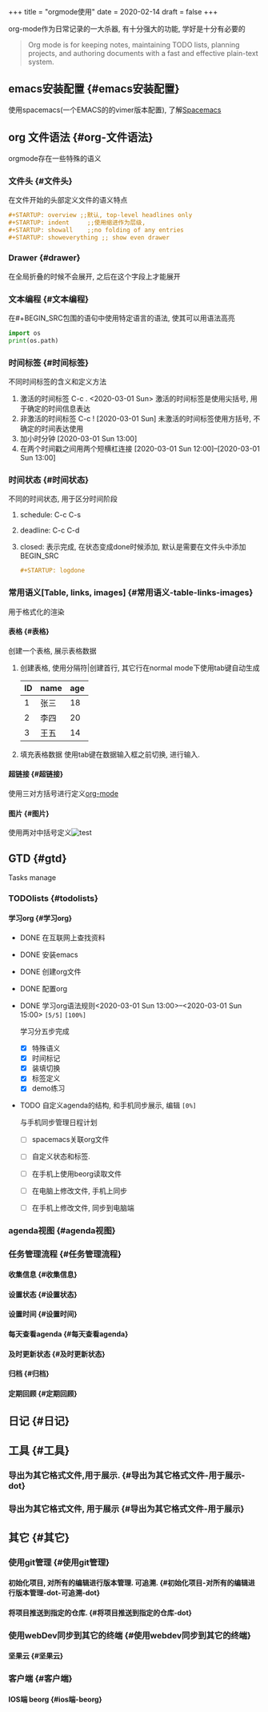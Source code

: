 +++
title = "orgmode使用"
date = 2020-02-14
draft = false
+++

org-mode作为日常记录的一大杀器, 有十分强大的功能, 学好是十分有必要的
<!--more-->

> Org mode is for keeping notes, maintaining TODO lists, planning projects, and authoring documents with a fast and effective plain-text system.


## emacs安装配置 {#emacs安装配置}

使用spacemacs(一个EMACS的的vimer版本配置), 了解[Spacemacs](https://www.spacemacs.org/)


## org 文件语法 {#org-文件语法}

orgmode存在一些特殊的语义


### 文件头 {#文件头}

在文件开始的头部定义文件的语义特点

```org
#+STARTUP: overview ;;默认, top-level headlines only
#+STARTUP: indent     ;;使用缩进作为层级,
#+STARTUP: showall    ;;no folding of any entries
#+STARTUP: showeverything ;; show even drawer
```


### Drawer {#drawer}

在全局折叠的时候不会展开, 之后在这个字段上才能展开


### 文本编程 {#文本编程}

在#+BEGIN\_SRC包围的语句中使用特定语言的语法, 使其可以用语法高亮

```python
import os
print(os.path)
```


### 时间标签 {#时间标签}

不同时间标签的含义和定义方法

1.  激活的时间标签 C-c . <span class="timestamp-wrapper"><span class="timestamp">&lt;2020-03-01 Sun&gt;</span></span>
    激活的时间标签是使用尖括号, 用于确定的时间信息表达
2.  非激活的时间标签 C-c ! <span class="timestamp-wrapper"><span class="timestamp">[2020-03-01 Sun]</span></span>
    未激活的时间标签使用方括号, 不确定的时间表达使用
3.  加小时分钟 <span class="timestamp-wrapper"><span class="timestamp">[2020-03-01 Sun 13:00]</span></span>
4.  在两个时间戳之间用两个短横杠连接 <span class="timestamp-wrapper"><span class="timestamp">[2020-03-01 Sun 12:00]&#x2013;[2020-03-01 Sun 13:00]</span></span>


### 时间状态 {#时间状态}

不同的时间状态, 用于区分时间阶段

1.  schedule: C-c C-s
2.  deadline: C-c C-d
3.  closed: 表示完成, 在状态变成done时候添加, 默认是需要在文件头中添加 BEGIN\_SRC

    ```org
    #+STARTUP: logdone
    ```


### 常用语义[Table, links, images] {#常用语义-table-links-images}

用于格式化的渲染


#### 表格 {#表格}

创建一个表格, 展示表格数据

1.  创建表格, 使用分隔符|创建首行, 其它行在normal mode下使用tab键自动生成

    | ID | name | age |
    |----|------|-----|
    | 1  | 张三 | 18  |
    | 2  | 李四 | 20  |
    | 3  | 王五 | 14  |
2.  填充表格数据
    使用tab键在数据输入框之前切换, 进行输入.


#### 超链接 {#超链接}

使用三对方括号进行定义[org-mode](https://orgmode.org/)


#### 图片 {#图片}

使用两对中括号定义![test](./demo.jpg)


## GTD {#gtd}

Tasks manage


### TODOlists {#todolists}


#### 学习org {#学习org}

-   <span class="org-todo done DONE">DONE</span>  在互联网上查找资料

-   <span class="org-todo done DONE">DONE</span>  安装emacs

-   <span class="org-todo done DONE">DONE</span>  创建org文件

-   <span class="org-todo done DONE">DONE</span>  配置org

-   <span class="org-todo done DONE">DONE</span>  学习org语法规则<span class="timestamp-wrapper"><span class="timestamp">&lt;2020-03-01 Sun 13:00&gt;&#x2013;&lt;2020-03-01 Sun 15:00&gt; </span></span> <code>[5/5]</code> <code>[100%]</code>

    学习分五步完成

    -   [X] 特殊语义
    -   [X] 时间标记
    -   [X] 装填切换
    -   [X] 标签定义
    -   [X] demo练习

-   <span class="org-todo todo TODO">TODO</span>  自定义agenda的结构, 和手机同步展示, 编辑 <code>[0%]</code>

    与手机同步管理日程计划

    -   [ ] spacemacs关联org文件
    -   [ ] 自定义状态和标签.
    -   [ ] 在手机上使用beorg读取文件
    -   [ ] 在电脑上修改文件, 手机上同步
    -   [ ] 在手机上修改文件, 同步到电脑端


### agenda视图 {#agenda视图}


### 任务管理流程 {#任务管理流程}


#### 收集信息 {#收集信息}


#### 设置状态 {#设置状态}


#### 设置时间 {#设置时间}


#### 每天查看agenda {#每天查看agenda}


#### 及时更新状态 {#及时更新状态}


#### 归档 {#归档}


#### 定期回顾 {#定期回顾}


## 日记 {#日记}


## 工具 {#工具}


### 导出为其它格式文件,用于展示. {#导出为其它格式文件-用于展示-dot}


### 导出为其它格式文件, 用于展示 {#导出为其它格式文件-用于展示}


## 其它 {#其它}


### 使用git管理 {#使用git管理}


#### 初始化项目, 对所有的编辑进行版本管理. 可追溯. {#初始化项目-对所有的编辑进行版本管理-dot-可追溯-dot}


#### 将项目推送到指定的仓库. {#将项目推送到指定的仓库-dot}


### 使用webDev同步到其它的终端 {#使用webdev同步到其它的终端}


#### 坚果云 {#坚果云}


### 客户端 {#客户端}


#### IOS端 beorg {#ios端-beorg}
